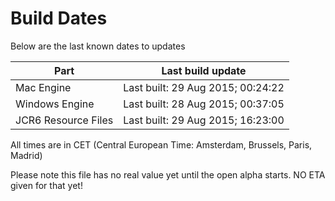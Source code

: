 # Build Dates

Below are the last known dates to updates

Part | Last build update
-----|-----
Mac Engine | Last built: 29 Aug 2015; 00:24:22
Windows Engine | Last built: 28 Aug 2015; 00:37:05
JCR6 Resource Files | Last built: 29 Aug 2015; 16:23:00
All times are in CET (Central European Time: Amsterdam, Brussels, Paris, Madrid)


Please note this file has no real value yet until the open alpha starts. NO ETA given for that yet!
